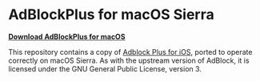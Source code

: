 # AdBlockPlus for macOS Sierra

[**Download AdBlockPlus for macOS**](https://github.com/wjk/AdBlockPlus-macOS/releases/download/v2.0/AdBlockPlus.dmg)

This repository contains a copy of [Adblock Plus for iOS](https://github.com/adblockplus/adblockplussafariios),
ported to operate correctly on macOS Sierra. As with the upstream version of AdBlock, it is licensed under the
GNU General Public License, version 3.
